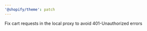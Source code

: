 ```yaml
---
'@shopify/theme': patch
---
```


Fix cart requests in the local proxy to avoid 401-Unauthorized errors
